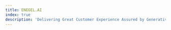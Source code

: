 ```yaml
---
title: ENEGEL.AI
index: true
description: 'Delivering Great Customer Experience Assured by Generative AI'
---
```

